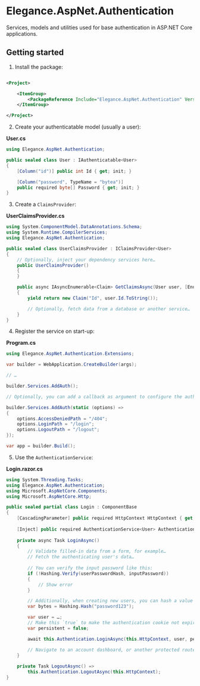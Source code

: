 # Elegance.AspNet.Authentication

Services, models and utilities used for base authentication in ASP.NET Core applications.

## Getting started

1. Install the package:

```xml

<Project>

	<ItemGroup>
		<PackageReference Include="Elegance.AspNet.Authentication" Version="0.3.0"/>
	</ItemGroup>

</Project>
```

2. Create your authenticatable model (usually a user):

**User.cs**

```csharp
using Elegance.AspNet.Authentication;

public sealed class User : IAuthenticatable<User>
{
	[Column("id")] public int Id { get; init; }

	[Column("password", TypeName = "bytea")]
	public required byte[] Password { get; init; }
}
```

3. Create a `ClaimsProvider`:

**UserClaimsProvider.cs**

```csharp
using System.ComponentModel.DataAnnotations.Schema;
using System.Runtime.CompilerServices;
using Elegance.AspNet.Authentication;

public sealed class UserClaimsProvider : IClaimsProvider<User>
{
	// Optionally, inject your dependency services here…
	public UserClaimsProvider()
	{
	}

	public async IAsyncEnumerable<Claim> GetClaimsAsync(User user, [EnumeratorCancellation] CancellationToken token)
	{ 
		yield return new Claim("Id", user.Id.ToString());

		// Optionally, fetch data from a database or another service…
	}
}
```

4. Register the service on start-up:

**Program.cs**

```csharp
using Elegance.AspNet.Authentication.Extensions;

var builder = WebApplication.CreateBuilder(args);

// …

builder.Services.AddAuth();

// Optionally, you can add a callback as argument to configure the authentication cookie:

builder.Services.AddAuth(static (options) => 
{
	options.AccessDeniedPath = "/404";
	options.LoginPath = "/login";
	options.LogoutPath = "/logout";
});

var app = builder.Build();
```

5. Use the `AuthenticationService`:

**Login.razor.cs**

```csharp
using System.Threading.Tasks;
using Elegance.AspNet.Authentication;
using Microsoft.AspNetCore.Components;
using Microsoft.AspNetCore.Http;

public sealed partial class Login : ComponentBase
{
	[CascadingParameter] public required HttpContext HttpContext { get; init; }
    
	[Inject] public required AuthenticationService<User> Authentication { get; init; }
    
	private async Task LoginAsync() 
	{
		// Validate filled-in data from a form, for example…
		// Fetch the authenticating user's data…
        
		// You can verify the input password like this:
		if (!Hashing.Verify(userPasswordHash, inputPassword)) 
		{
			// Show error
		}

		// Additionally, when creating new users, you can hash a value like this:
		var bytes = Hashing.Hash("password123");

		var user = …;
		// Make this `true` to make the authentication cookie not expire.
		var persistent = false;

		await this.Authentication.LoginAsync(this.HttpContext, user, persistent);

		// Navigate to an account dashboard, or another protected route.
	}
    
	private Task LogoutAsync() =>
		this.Authentication.LogoutAsync(this.HttpContext);
}
```
